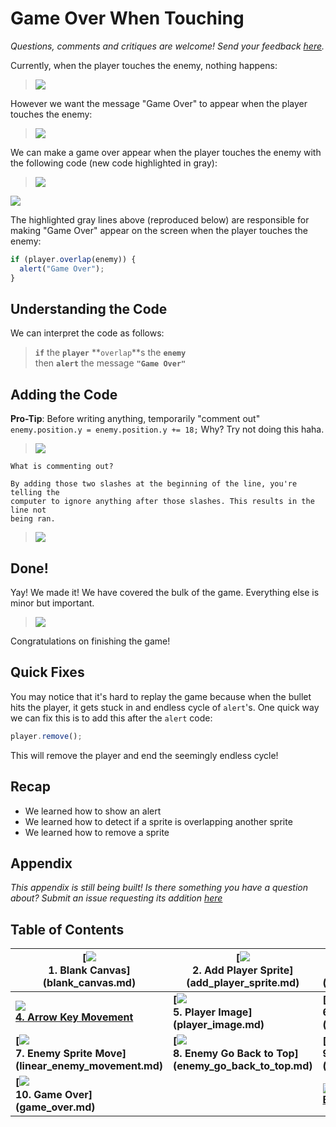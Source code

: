 # Game Over When Touching

_Questions, comments and critiques are welcome! Send your feedback
[here](https://docs.google.com/forms/d/1IxbiDtyP-UOx3hRGu3o2I-iVll95xQ6I_pW8JS3TZ2k/viewform)._

Currently, when the player touches the enemy, nothing happens:

> ![](img/sq_8_enemy_go_back_to_top.gif)

However we want the message "Game Over" to appear when the player touches the
enemy:

> ![](img/sq_10_game_over.gif)

We can make a game over appear when the player touches the enemy with the
following code (new code highlighted in gray):

> ![](img/t10_js_bin.gif)

[![](img/open_in_js_bin.png)](http://jsbin.com/qiyuno/51/edit?js,output)

The highlighted gray lines above (reproduced below) are responsible for making
"Game Over" appear on the screen when the player touches the enemy:

```js
if (player.overlap(enemy)) {
  alert("Game Over");
}
```

## Understanding the Code

We can interpret the code as follows:

> **`if`** the **`player`** **`overlap`**s the **`enemy`**  
  then **`alert`** the message **`"Game Over"`**

## Adding the Code

**Pro-Tip**: Before writing anything, temporarily "comment out"
`enemy.position.y = enemy.position.y += 18;` Why? Try not doing this haha.

> ![](img/t10_comment_enemy_position.gif)

```
What is commenting out?

By adding those two slashes at the beginning of the line, you're telling the
computer to ignore anything after those slashes. This results in the line not
being ran.
```

> ![](img/t10_adding_the_code.gif)

## Done!

Yay! We made it! We have covered the bulk of the game.
Everything else is minor but important.

> ![](img/celebrate.gif)

Congratulations on finishing the game!

## Quick Fixes

You may notice that it's hard to replay the game because when the bullet hits
the player, it gets stuck in and endless cycle of `alert`'s. One quick way we
can fix this is to add this after the `alert` code:

```js
player.remove();
```

This will remove the player and end the seemingly endless cycle!

<!-- I did my best here. I want this to be shippable ASAP. -->

## Recap

- We learned how to show an alert
- We learned how to detect if a sprite is overlapping another sprite
- We learned how to remove a sprite

## Appendix

_This appendix is still being built! Is there something you have a question
about? Submit an issue requesting its addition
[here](https://github.com/hackedu/hackedu/issues)_

## Table of Contents

| **[![](img/sq_1_blank_canvas.png)          <br> 1.  Blank Canvas]      (blank_canvas.md)**          | **[![](img/sq_2_add_player_sprite.png)    <br> 2. Add Player Sprite]    (add_player_sprite.md)**    | **[![](img/sq_3_linear_player_movement.gif)  <br> 3. Linear Player Movement] (linear_player_movement.md)** |
| --------------------------------------------------------------------------------------------------- | --------------------------------------------------------------------------------------------------- | ---------------------------------------------------------------------------------------------------------- |
| **[![](img/sq_4_arrow_key_movement.gif)    <br> 4.  Arrow Key Movement](arrow_key_movement.md)**    | **[![](img/sq_5_player_image.gif)         <br> 5. Player Image]         (player_image.md)**         | **[![](img/sq_6_add_enemy_sprite.gif)        <br> 6. Add Enemy Sprite]       (add_enemy_sprite.md)**       |
| **[![](img/sq_7_linear_enemy_movement.gif) <br> 7.  Enemy Sprite Move] (linear_enemy_movement.md)** | **[![](img/sq_8_enemy_go_back_to_top.gif) <br> 8. Enemy Go Back to Top] (enemy_go_back_to_top.md)** | **[![](img/sq_9_random_enemy_position.gif)   <br> 9. Random Enemy Position]  (random_enemy_position.md)**  |
| **[![](img/sq_10_game_over.gif)            <br> 10. Game Over]         (game_over.md)**             |                                                                                                     | **[![](img/readme.png) <br> Back to the README.md](README.md)**                                            |
